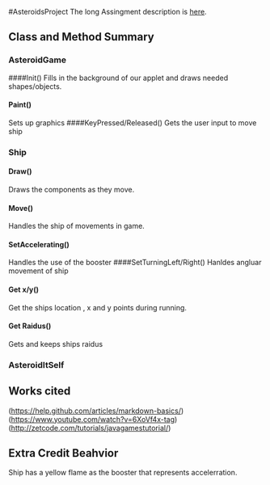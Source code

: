 #AsteroidsProject
The long Assingment description is [here](http://bc-cisc3120-f14.github.io/project1-asteroids).

## Class and Method Summary

### AsteroidGame
####Init()
Fills in the background of our applet and draws needed shapes/objects.
#### Paint()
Sets up graphics
####KeyPressed/Released()
Gets the user input to move ship



### Ship
#### Draw()
Draws the components as they move.
#### Move()
Handles the ship of movements in game.
#### SetAccelerating()
Handles the use of the booster
####SetTurningLeft/Right()
Hanldes angluar movement of ship
#### Get x/y()
Get the ships location , x and y points during running.
#### Get Raidus()
Gets and keeps ships raidus

### AsteroidItSelf



## Works cited
(https://help.github.com/articles/markdown-basics/)
(https://www.youtube.com/watch?v=6XoVf4x-tag)
(http://zetcode.com/tutorials/javagamestutorial/)

## Extra Credit Beahvior
Ship has a yellow flame as the booster that represents accelerration.
